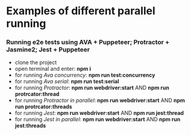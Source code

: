 # Examples of different parallel running

### Running e2e tests using AVA + Puppeteer; Protractor + Jasmine2; Jest + Puppeteer

* clone the project
* open terminal and enter: **npm i**
* for running *Ava concurrency*: **npm run test:concurrency**
* for running *Ava serial*: **npm run test:serial**
* for running *Protractor*: **npm run webdriver:start** AND **npm run protrcator:thread**
* for running *Protractor in parallel*: **npm run webdriver:start** AND **npm run protrcator:threads**
* for running *Jest*: **npm run webdriver:start** AND **npm run jest:thread**
* for running *Jest in parallel*: **npm run webdriver:start** AND **npm run jest:threads**
